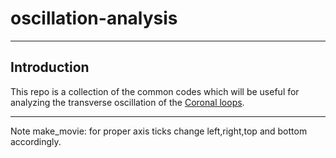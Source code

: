 # oscillation-analysis
---
## Introduction

This repo is a collection of the common codes which will be useful for analyzing the transverse oscillation of the [Coronal loops](https://en.wikipedia.org/wiki/Coronal_loop). 

---
Note
make_movie: for proper axis ticks change left,right,top and bottom accordingly.


